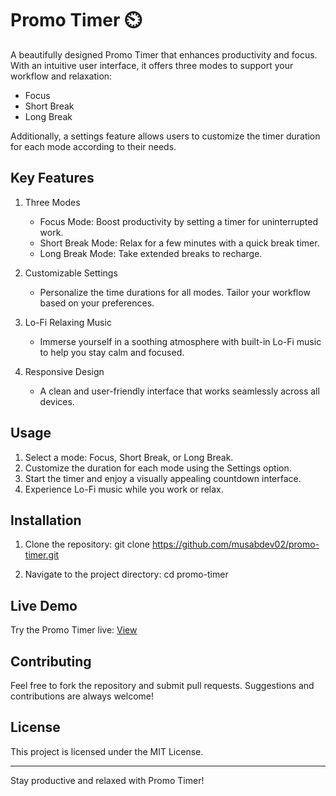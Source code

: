 # Promo Timer ⏲️

A beautifully designed Promo Timer that enhances productivity and focus. With an intuitive user interface, it offers three modes to support your workflow and relaxation:

- Focus
- Short Break
- Long Break

Additionally, a settings feature allows users to customize the timer duration for each mode according to their needs.

## Key Features

1. Three Modes
   - Focus Mode: Boost productivity by setting a timer for uninterrupted work.
   - Short Break Mode: Relax for a few minutes with a quick break timer.
   - Long Break Mode: Take extended breaks to recharge.

2. Customizable Settings
   - Personalize the time durations for all modes. Tailor your workflow based on your preferences.

3. Lo-Fi Relaxing Music
   - Immerse yourself in a soothing atmosphere with built-in Lo-Fi music to help you stay calm and focused.

4. Responsive Design
   - A clean and user-friendly interface that works seamlessly across all devices.

## Usage

1. Select a mode: Focus, Short Break, or Long Break.
2. Customize the duration for each mode using the Settings option.
3. Start the timer and enjoy a visually appealing countdown interface.
4. Experience Lo-Fi music while you work or relax.

## Installation

1. Clone the repository:
   git clone https://github.com/musabdev02/promo-timer.git

2. Navigate to the project directory:
   cd promo-timer

## Live Demo

Try the Promo Timer live: [View](https://musabdev02.github.io/promo-timer/)

## Contributing

Feel free to fork the repository and submit pull requests. Suggestions and contributions are always welcome!

## License

This project is licensed under the MIT License.

---

Stay productive and relaxed with Promo Timer!
